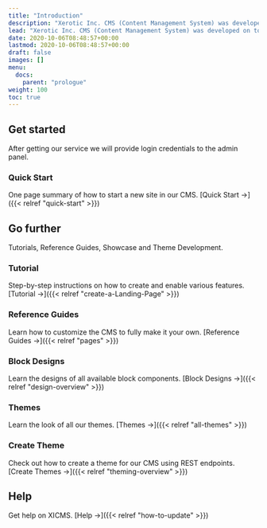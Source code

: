 ```yaml
---
title: "Introduction"
description: "Xerotic Inc. CMS (Content Management System) was developed on top of Python, Django & Wagtail."
lead: "Xerotic Inc. CMS (Content Management System) was developed on top of Python, Django & Wagtail. There are currently only four themes are available for frontend. This system also provides REST and Graphql endpoints, so you can develop your own javascript (reactjs, nextjs etc.) frontend as you like."
date: 2020-10-06T08:48:57+00:00
lastmod: 2020-10-06T08:48:57+00:00
draft: false
images: []
menu:
  docs:
    parent: "prologue"
weight: 100
toc: true
---
```


## Get started

After getting our service we will provide login credentials to the admin panel.

### Quick Start

One page summary of how to start a new site in our CMS. [Quick Start →]({{< relref "quick-start" >}})

## Go further

Tutorials, Reference Guides, Showcase and Theme Development.

### Tutorial

Step-by-step instructions on how to create and enable various features. [Tutorial →]({{< relref "create-a-Landing-Page" >}})

### Reference Guides

Learn how to customize the CMS to fully make it your own. [Reference Guides →]({{< relref "pages" >}})

### Block Designs

Learn the designs of all available block components. [Block Designs →]({{< relref "design-overview" >}})

### Themes

Learn the look of all our themes. [Themes →]({{< relref "all-themes" >}})


### Create Theme

Check out how to create a theme for our CMS using REST endpoints. [Create Themes →]({{< relref "theming-overview" >}})

## Help

Get help on XICMS. [Help →]({{< relref "how-to-update" >}})
